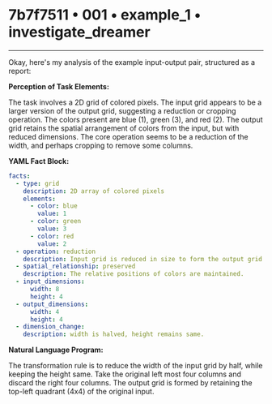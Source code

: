 # 7b7f7511 • 001 • example_1 • investigate_dreamer

---
Okay, here's my analysis of the example input-output pair, structured as a report:

**Perception of Task Elements:**

The task involves a 2D grid of colored pixels. The input grid appears to be a larger version of the output grid, suggesting a reduction or cropping operation. The colors present are blue (1), green (3), and red (2). The output grid retains the spatial arrangement of colors from the input, but with reduced dimensions. The core operation seems to be a reduction of the width, and perhaps cropping to remove some columns.

**YAML Fact Block:**



```yaml
facts:
  - type: grid
    description: 2D array of colored pixels
    elements:
      - color: blue
        value: 1
      - color: green
        value: 3
      - color: red
        value: 2
  - operation: reduction
    description: Input grid is reduced in size to form the output grid.
  - spatial_relationship: preserved
    description: The relative positions of colors are maintained.
  - input_dimensions:
      width: 8
      height: 4
  - output_dimensions:
      width: 4
      height: 4
  - dimension_change:
    description: width is halved, height remains same.
```



**Natural Language Program:**

The transformation rule is to reduce the width of the input grid by half, while keeping the height same. Take the original left most four columns and discard the right four columns. The output grid is formed by retaining the top-left quadrant (4x4) of the original input.

